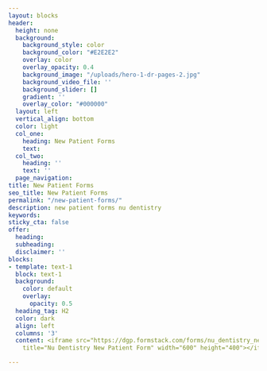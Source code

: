 ```yaml
---
layout: blocks
header:
  height: none
  background:
    background_style: color
    background_color: "#E2E2E2"
    overlay: color
    overlay_opacity: 0.4
    background_image: "/uploads/hero-1-dr-pages-2.jpg"
    background_video_file: ''
    background_slider: []
    gradient: ''
    overlay_color: "#000000"
  layout: left
  vertical_align: bottom
  color: light
  col_one:
    heading: New Patient Forms
    text: 
  col_two:
    heading: ''
    text: ''
  page_navigation: 
title: New Patient Forms
seo_title: New Patient Forms
permalink: "/new-patient-forms/"
description: new patient forms nu dentistry
keywords: 
sticky_cta: false
offer:
  heading: 
  subheading: 
  disclaimer: ''
blocks:
- template: text-1
  block: text-1
  background:
    color: default
    overlay:
      opacity: 0.5
  heading_tag: H2
  color: dark
  align: left
  columns: '3'
  content: <iframe src="https://dgp.formstack.com/forms/nu_dentistry_new_patient_form"
    title="Nu Dentistry New Patient Form" width="600" height="400"></iframe>

---
```

